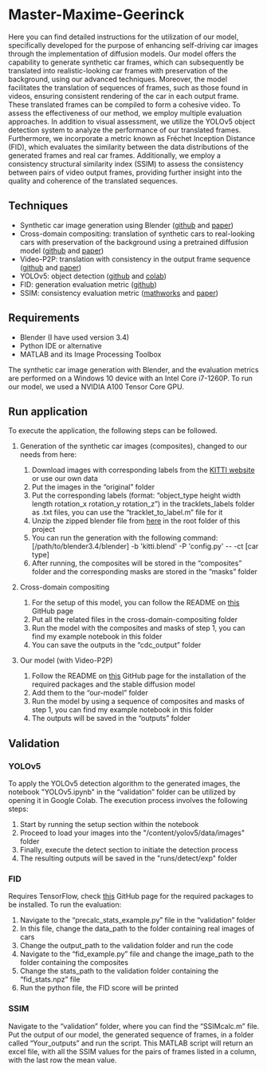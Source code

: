 # Master-Maxime-Geerinck

Here you can find detailed instructions for the utilization of our model, specifically developed for the purpose of enhancing self-driving car images through the implementation of diffusion models. Our model offers the capability to generate synthetic car frames, which can subsequently be translated into realistic-looking car frames with preservation of the background, using our advanced techniques. Moreover, the model facilitates the translation of sequences of frames, such as those found in videos, ensuring consistent rendering of the car in each output frame. These translated frames can be compiled to form a cohesive video.
To assess the effectiveness of our method, we employ multiple evaluation approaches. In addition to visual assessment, we utilize the YOLOv5 object detection system to analyze the performance of our translated frames. Furthermore, we incorporate a metric known as Fréchet Inception Distance (FID), which evaluates the similarity between the data distributions of the generated frames and real car frames. Additionally, we employ a consistency structural similarity index (SSIM) to assess the consistency between pairs of video output frames, providing further insight into the quality and coherence of the translated sequences.

## Techniques
-	Synthetic car image generation using Blender ([github](https://github.com/yvesdeboeck66/Masterproef-Yves-De-Boeck) and [paper](https://link.springer.com/chapter/10.1007/978-3-030-61105-7_29))
-	Cross-domain compositing: translation of synthetic cars to real-looking cars with preservation of the background using a pretrained diffusion model ([github](https://github.com/cross-domain-compositing/cross-domain-compositing) and [paper](https://arxiv.org/abs/2302.10167))
-	Video-P2P: translation with consistency in the output frame sequence ([github](https://github.com/ShaoTengLiu/Video-P2P) and [paper](https://arxiv.org/abs/2303.04761))
-	YOLOv5: object detection ([github](https://github.com/ultralytics/yolov5) and [colab](https://colab.research.google.com/github/ultralytics/yolov5/blob/master/tutorial.ipynb))
-	FID: generation evaluation metric ([github](https://github.com/bioinf-jku/TTUR))
-	SSIM: consistency evaluation metric ([mathworks](https://nl.mathworks.com/help/images/ref/multissim.html) and [paper](https://arxiv.org/abs/2006.13846))

## Requirements
-	Blender (I have used version 3.4)
-	Python IDE or alternative
-	MATLAB and its Image Processing Toolbox

The synthetic car image generation with Blender, and the evaluation metrics are performed on a Windows 10 device with an Intel Core i7-1260P. To run our model, we used a NVIDIA A100 Tensor Core GPU.

## Run application
To execute the application, the following steps can be followed.

1. Generation of the synthetic car images (composites), changed to our needs from here:
    1.	Download images with corresponding labels from the [KITTI website](https://www.cvlibs.net/datasets/kitti/raw_data.php) or use our own data
    2.	Put the images in the “original” folder
    3.	Put the corresponding labels (format: “object_type height width length rotation_x rotation_y rotation_z”) in the tracklets_labels folder as .txt files, you can use         the “tracklet_to_label.m” file for it
    4.	Unzip the zipped blender file from [here](https://github.com/yvesdeboeck66/Masterproef-Yves-De-Boeck) in the root folder of this project
    5.	You can run the generation with the following command: [/path/to/blender3.4/blender] -b 'kitti.blend' -P 'config.py' -- -ct [car type]
    6.	After running, the composites will be stored in the “composites” folder and the corresponding masks are stored in the “masks” folder

2. Cross-domain compositing
    1.	For the setup of this model, you can follow the README on [this](https://github.com/cross-domain-compositing/cross-domain-compositing) GitHub page
    2.	Put all the related files in the cross-domain-compositing folder
    3.	Run the model with the composites and masks of step 1, you can find my example notebook in this folder
    4.	You can save the outputs in the “cdc_output” folder

3. Our model (with Video-P2P)
    1.	Follow the README on [this](https://github.com/ShaoTengLiu/Video-P2P) GitHub page for the installation of the required packages and the stable diffusion model
    2.	Add them to the “our-model” folder
    3.	Run the model by using a sequence of composites and masks of step 1, you can find my example notebook in this folder
    4.	The outputs will be saved in the “outputs” folder

## Validation
### YOLOv5
To apply the YOLOv5 detection algorithm to the generated images, the notebook "YOLOv5.ipynb" in the “validation” folder can be utilized by opening it in Google Colab. The execution process involves the following steps:

1. Start by running the setup section within the notebook
2. Proceed to load your images into the "/content/yolov5/data/images" folder
3. Finally, execute the detect section to initiate the detection process
4. The resulting outputs will be saved in the "runs/detect/exp" folder

### FID
Requires TensorFlow, check [this](https://github.com/bioinf-jku/TTUR) GitHub page for the required packages to be installed. To run the evaluation:

1. Navigate to the “precalc_stats_example.py” file in the “validation” folder
2. In this file, change the data_path to the folder containing real images of cars
3. Change the output_path to the validation folder and run the code
4. Navigate to the “fid_example.py” file and change the image_path to the folder containing the composites
5. Change the stats_path to the validation folder containing the “fid_stats.npz” file
6. Run the python file, the FID score will be printed

### SSIM
Navigate to the “validation” folder, where you can find the “SSIMcalc.m” file. Put the output of our model, the generated sequence of frames, in a folder called “Your_outputs” and run the script. This MATLAB script will return an excel file, with all the SSIM values for the pairs of frames listed in a column, with the last row the mean value.
